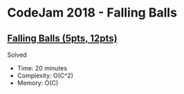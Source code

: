 # CodeJam 2018 - Falling Balls

## [Falling Balls (5pts, 12pts)](https://codingcompetitions.withgoogle.com/codejam/round/0000000000007706/00000000000459f2)

Solved

* Time: 20 minutes
* Complexity: O(C^2)
* Memory: O(C)
